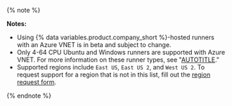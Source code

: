 {% note %}

**Notes:**

- Using {% data variables.product.company_short %}-hosted runners with an Azure VNET is in beta and subject to change.
- Only 4-64 CPU Ubuntu and Windows runners are supported with Azure VNET. For more information on these runner types, see "[AUTOTITLE](/actions/using-github-hosted-runners/about-larger-runners/about-larger-runners#about-ubuntu-and-windows-larger-runners)."
- Supported regions include `East US`, `East US 2`, and `West US 2`. To request support for a region that is not in this list, fill out the [region request form](https://github.co/vnet-region-form).

{% endnote %}
